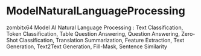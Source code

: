 # ModelNaturalLanguageProcessing
zombitx64 Model AI Natural Language Processing : Text Classification, Token Classification, Table Question Answering, Question Answering, Zero-Shot Classification, Translation Summarization, Feature Extraction, Text Generation, Text2Text Generation, Fill-Mask, Sentence Similarity

